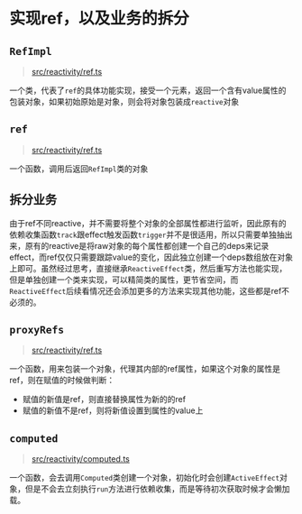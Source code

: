 # 实现ref，以及业务的拆分

## `RefImpl`
> [src/reactivity/ref.ts](../src/reactivity/ref.ts)

一个类，代表了`ref`的具体功能实现，接受一个元素，返回一个含有value属性的包装对象，如果初始原始是对象，则会将对象包装成`reactive`对象

## `ref`
> [src/reactivity/ref.ts](../src/reactivity/ref.ts)

一个函数，调用后返回`RefImpl`类的对象

## 拆分业务
由于ref不同reactive，并不需要将整个对象的全部属性都进行监听，因此原有的依赖收集函数`track`跟effect触发函数`trigger`并不是很适用，所以只需要单独抽出来，原有的reactive是将raw对象的每个属性都创建一个自己的deps来记录effect，而ref仅仅只需要跟踪value的变化，因此独立创建一个deps数组放在对象上即可。虽然经过思考，直接继承`ReactiveEffect`类，然后重写方法也能实现，但是单独创建一个类来实现，可以精简类的属性，更节省空间，而`ReactiveEffect`后续看情况还会添加更多的方法来实现其他功能，这些都是ref不必须的。

## `proxyRefs`
> [src/reactivity/ref.ts](../src/reactivity/ref.ts)

一个函数，用来包装一个对象，代理其内部的ref属性，如果这个对象的属性是ref，则在赋值的时候做判断：
- 赋值的新值是ref，则直接替换属性为新的的ref
- 赋值的新值不是ref，则将新值设置到属性的value上

## `computed`
> [src/reactivity/computed.ts](../src/reactivity/computed.ts)

一个函数，会去调用`Computed`类创建一个对象，初始化时会创建`ActiveEffect`对象，但是不会去立刻执行`run`方法进行依赖收集，而是等待初次获取时候才会懒加载。